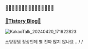 ### 🍇🍇🍇🍇🍇🍇🍇🍇🍇🍇🍒🍒🍒🍒🍒  
### [🍒Tistory Blog🍒](https://dinae.tistory.com/)


![KakaoTalk_20240420_171922823](https://github.com/castberry10/castberry10/assets/25453543/c024f1b4-03b0-4906-a5cb-413ca8875826)

<!--
![KakaoTalk_20240413_133338645](https://github.com/castberry10/castberry10/assets/25453543/2eb6daf7-2d60-49ee-aaf3-9459dad09639)
-->
<!--
<img src="https://github.com/castberry10/castberry10/assets/25453543/66d4f019-0dd5-4d85-868a-4ebe09e5149e" width="800"/>
-->

  
소양강댐 정상인데 별 진짜 많지 않나요 .. / /
<!--

**castberry10/castberry10** is a ✨ _special_ ✨ repository because its `README.md` (this file) appears on your GitHub profile.

Here are some ideas to get you started:

- 🔭 I’m currently working on ...
- 🌱 I’m currently learning ...
- 👯 I’m looking to collaborate on ...
- 🤔 I’m looking for help with ...
- 💬 Ask me about ...
- 📫 How to reach me: ...
- 😄 Pronouns: ...
- ⚡ Fun fact: ...
-->
